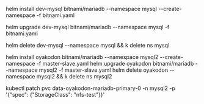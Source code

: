 
helm install dev-mysql bitnami/mariadb --namespace mysql --create-namespace -f bitnami.yaml

helm upgrade dev-mysql bitnami/mariadb --namespace mysql -f bitnami.yaml


helm delete dev-mysql --namespace mysql && k delete ns mysql


helm install oyakodon bitnami/mariadb --namespace mysql2 --create-namespace -f master-slave.yaml
helm upgrade oyakodon bitnami/mariadb --namespace mysql2 -f master-slave.yaml
helm delete oyakodon --namespace mysql2 && k delete ns mysql2


kubectl patch pvc data-oyakodon-mariadb-primary-0 -n mysql2 -p '{"spec": {"StorageClass": "nfs-test"}}'
